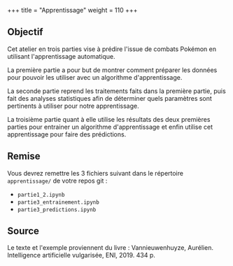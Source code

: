 +++
title = "Apprentissage"
weight = 110
+++


## Objectif

Cet atelier en trois parties vise à prédire l'issue de combats Pokémon en utilisant l'apprentissage automatique. 

La première partie a pour but de montrer comment préparer les données pour pouvoir les utiliser avec un algorithme d'apprentissage.

La seconde partie reprend les traitements faits dans la première partie, puis fait des analyses statistiques afin de déterminer quels paramètres sont pertinents à utiliser pour notre apprentissage.

La troisième partie quant à elle utilise les résultats des deux premières parties pour entrainer un algorithme d'apprentissage et enfin utilise cet apprentissage pour faire des prédictions.

## Remise

Vous devrez remettre les 3 fichiers suivant dans le répertoire `apprentissage/` de votre repos git :
- `partie1_2.ipynb`
- `partie3_entrainement.ipynb`
- `partie3_predictions.ipynb`


## Source

Le texte et l'exemple proviennent du livre :
Vannieuwenhuyze, Aurélien. Intelligence artificielle vulgarisée, ENI, 2019. 434 p.
